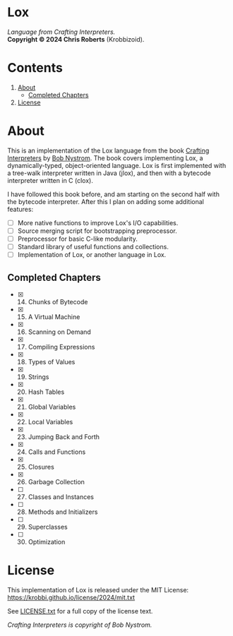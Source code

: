 # Lox
_Language from Crafting Interpreters._  
__Copyright &copy; 2024 Chris Roberts__ (Krobbizoid).

# Contents
1. [About](#about)
   * [Completed Chapters](#completed-chapters)
2. [License](#license)

# About
This is an implementation of the Lox language from the book
[Crafting Interpreters](https://craftinginterpreters.com) by
[Bob Nystrom](https://github.com/munificent). The book covers implementing Lox,
a dynamically-typed, object-oriented language. Lox is first implemented with a
tree-walk interpreter written in Java (jlox), and then with a bytecode
interpreter written in C (clox).

I have followed this book before, and am starting on the second half with the
bytecode interpreter. After this I plan on adding some additional features:
* [ ] More native functions to improve Lox's I/O capabilities.
* [ ] Source merging script for bootstrapping preprocessor.
* [ ] Preprocessor for basic C-like modularity.
* [ ] Standard library of useful functions and collections.
* [ ] Implementation of Lox, or another language in Lox.

## Completed Chapters
* [x] 14. Chunks of Bytecode
* [x] 15. A Virtual Machine
* [x] 16. Scanning on Demand
* [x] 17. Compiling Expressions
* [x] 18. Types of Values
* [x] 19. Strings
* [x] 20. Hash Tables
* [x] 21. Global Variables
* [x] 22. Local Variables
* [x] 23. Jumping Back and Forth
* [x] 24. Calls and Functions
* [x] 25. Closures
* [x] 26. Garbage Collection
* [ ] 27. Classes and Instances
* [ ] 28. Methods and Initializers
* [ ] 29. Superclasses
* [ ] 30. Optimization

# License
This implementation of Lox is released under the MIT License:  
https://krobbi.github.io/license/2024/mit.txt

See [LICENSE.txt](/LICENSE.txt) for a full copy of the license text.

_Crafting Interpreters is copyright of Bob Nystrom._
